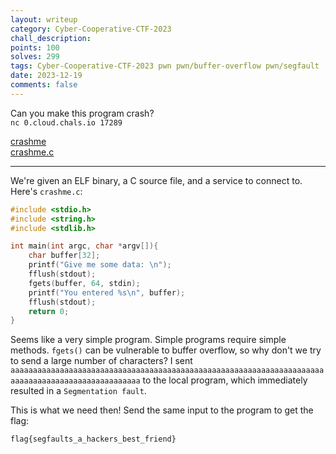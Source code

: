 ```yaml
---
layout: writeup
category: Cyber-Cooperative-CTF-2023
chall_description:
points: 100
solves: 299
tags: Cyber-Cooperative-CTF-2023 pwn pwn/buffer-overflow pwn/segfault
date: 2023-12-19
comments: false
---
```


Can you make this program crash?  
`nc 0.cloud.chals.io 17289`  

[crashme](https://github.com/Nightxade/ctf-writeups/blob/master/assets/CTFs/Cyber-Cooperative-CTF-2023/pwn/crashme)  
[crashme.c](https://github.com/Nightxade/ctf-writeups/blob/master/assets/CTFs/Cyber-Cooperative-CTF-2023/pwn/crashme.c)  

---

We're given an ELF binary, a C source file, and a service to connect to. Here's `crashme.c`:  

```c
#include <stdio.h>
#include <string.h>
#include <stdlib.h>

int main(int argc, char *argv[]){
    char buffer[32];
    printf("Give me some data: \n");
    fflush(stdout);
    fgets(buffer, 64, stdin);
    printf("You entered %s\n", buffer);
    fflush(stdout);
    return 0;
}
```

Seems like a very simple program. Simple programs require simple methods. `fgets()` can be vulnerable to buffer overflow, so why don't we try to send a large number of characters? I sent `aaaaaaaaaaaaaaaaaaaaaaaaaaaaaaaaaaaaaaaaaaaaaaaaaaaaaaaaaaaaaaaaaaaaaaaaaaaaaaaaaaaaaaaaaaaaaaaaaaa` to the local program, which immediately resulted in a `Segmentation fault`.  

This is what we need then! Send the same input to the program to get the flag:  

    flag{segfaults_a_hackers_best_friend}
